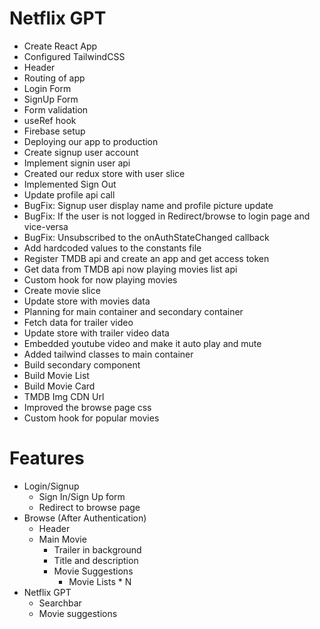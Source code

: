 # Netflix GPT

- Create React App
- Configured TailwindCSS 
- Header
- Routing of app
- Login Form
- SignUp Form
- Form validation
- useRef hook
- Firebase setup
- Deploying our app to production
- Create signup user account
- Implement signin user api
- Created our redux store with user slice
- Implemented Sign Out
- Update profile api call
- BugFix: Signup user display name and profile picture update
- BugFix: If the user is not logged in Redirect/browse to login page and vice-versa
- BugFix: Unsubscribed to the onAuthStateChanged callback
- Add hardcoded values to the constants file
- Register TMDB api and create an app and get access token
- Get data from TMDB api now playing movies list api
- Custom hook for now playing movies
- Create movie slice
- Update store with movies data
- Planning for main container and secondary container
- Fetch data for trailer video
- Update store with trailer video data
- Embedded youtube video and make it auto play and mute
- Added tailwind classes to main container
- Build secondary component
- Build Movie List
- Build Movie Card
- TMDB Img CDN Url
- Improved the browse page css
- Custom hook for popular movies

# Features

- Login/Signup
    - Sign In/Sign Up form
    - Redirect to browse page
- Browse (After Authentication)
    - Header
    - Main Movie
        - Trailer in background
        - Title and description
        - Movie Suggestions
            - Movie Lists * N
- Netflix GPT
    - Searchbar 
    - Movie suggestions